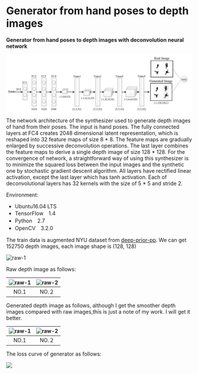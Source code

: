 
# Generator from hand poses to depth images
**Generator from hand poses to depth images with deconvolution neural network**

![](.\results\figure.jpg)
The network architecture of the synthesizer used to generate depth images of hand from their poses. The input is hand poses. The fully connected layers at FC4 creates 2048 dimensional latent representation, which is reshaped into 32 feature maps of size 8 * 8. The feature maps are gradually enlarged by successive deconvolution operations. The last layer combines the feature maps to derive a single depth image of size 128 * 128. For the convergence of network, a straightforward way of using this synthesizer is to minimize the squared loss between the input images and the synthetic one by stochastic gradient descent algorithm.  All layers have rectified linear activation, except the last layer which has tanh activation. Each of deconvolutional layers has 32 kernels with the size of 5 * 5 and stride 2. 

Environment:
- Ubuntu16.04 LTS
- TensorFlow　1.4
- Python　2.7
- OpenCV　3.2.0


The train data is augmented NYU dataset from [deep-prior-pp](https://github.com/moberweger/deep-prior-pp). We can get 
152750 depth images, each image shape is (128, 128)

![raw-1](results/raw_images/49_112978.png "title-1")

Raw depth image as follows:

| ![raw-1](results/raw_images/49_112978.png)  | ![raw-2](results/raw_images/49_113378.png) |
| :--------: | :-------: |
|   NO.1     |  NO.２    |

Generated depth image as follows, although I get the smoother depth images compared with raw images,this is just a note of my work. I will get it better.

| ![raw-1](results/gen_images/49_112978.png)  | ![raw-2](results/gen_images/49_113378.png) |
| :--------: | :-------: |
|   NO.1     |  NO.２    |

The loss curve of generator as follows:

![](results/the-loss-curve.jpg)
